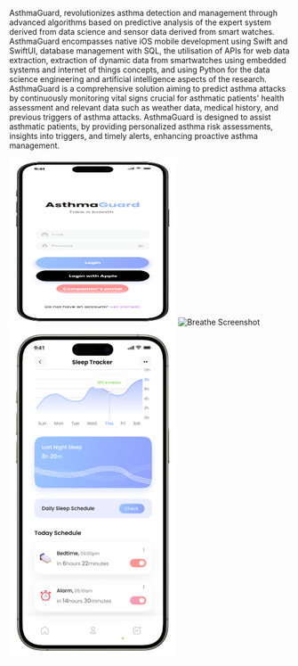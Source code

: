 AsthmaGuard, revolutionizes asthma detection and management through advanced algorithms based on predictive analysis of the expert system derived from data science and sensor data derived from smart watches.
AsthmaGuard encompasses native iOS mobile development using Swift and SwiftUI, database management with SQL, the utilisation of APIs for web data extraction, extraction of dynamic data from smartwatches using embedded systems and internet of things concepts, and using Python for the data science engineering and artificial intelligence aspects of the research.
AsthmaGuard is a comprehensive solution aiming to predict asthma attacks by continuously monitoring vital signs crucial for asthmatic patients' health assessment and relevant data such as weather data, medical history, and previous triggers of asthma attacks. 
AsthmaGuard is designed to assist asthmatic patients, by providing personalized asthma risk assessments, insights into triggers, and timely alerts, enhancing proactive asthma management. 

<img src="pictures/Login.png" alt="Login Screenshot" width="300" height="300">
<img src="pictures/breathe.png" alt="Breathe Screenshot" width="300">
<img src="pictures/Sleep.png" alt="Sleep Screenshot" width="300">

